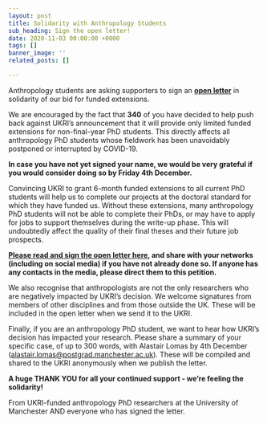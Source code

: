 ```yaml
---
layout: post
title: Solidarity with Anthropology Students
sub_heading: Sign the open letter!
date: 2020-11-03 00:00:00 +0000
tags: []
banner_image: ''
related_posts: []

---
```

Anthropology students are asking supporters to sign an [**open letter**](https://forms.gle/kstoA1183s9gMcZd7) in solidarity of our bid for funded extensions.

We are encouraged by the fact that **340** of you have decided to help push back against UKRI’s announcement that it will provide only limited funded extensions for non-final-year PhD students. This directly affects all anthropology PhD students whose fieldwork has been unavoidably postponed or interrupted by COVID-19.

**In case you have not yet signed your name, we would be very grateful if you would consider doing so by Friday 4th December.**

Convincing UKRI to grant 6-month funded extensions to all current PhD students will help us to complete our projects at the doctoral standard for which they have funded us. Without these extensions, many anthropology PhD students will not be able to complete their PhDs, or may have to apply for jobs to support themselves during the write-up phase. This will undoubtedly affect the quality of their final theses and their future job prospects.

[**Please read and sign the open letter here**](https://docs.google.com/forms/d/e/1FAIpQLSee6dhWOSGk2Qw4WODYW0Cn2vfsmFwRfbZxxoRM1TVvbHrt2Q/viewform)**, and share with your networks (including on social media) if you have not already done so. If anyone has any contacts in the media, please direct them to this petition.**

We also recognise that anthropologists are not the only researchers who are negatively impacted by UKRI’s decision. We welcome signatures from members of other disciplines and from those outside the UK. These will be included in the open letter when we send it to the UKRI.

Finally, if you are an anthropology PhD student, we want to hear how UKRI’s decision has impacted your research. Please share a summary of your specific case, of up to 300 words, with Alastair Lomas by 4th December ([alastair.lomas@postgrad.manchester.ac.uk](mailto:alastair.lomas@postgrad.manchester.ac.uk)). These will be compiled and shared to the UKRI anonymously when we publish the letter.

**A huge THANK YOU for all your continued support - we’re feeling the solidarity!**

From UKRI-funded anthropology PhD researchers at the University of Manchester AND everyone who has signed the letter.